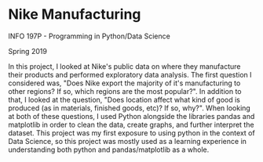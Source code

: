 # Nike Manufacturing

INFO 197P - Programming in Python/Data Science

Spring 2019

In this project, I looked at Nike's public data on where they manufacture their products 
and performed exploratory data analysis. The first question I considered was, 
"Does Nike export the majority of it's manufacturing to other regions? If so, 
which regions are the most popular?". In addition to that, I looked at the question, "Does 
location affect what kind of good is produced (as in materials, finished goods, etc)? If so, why?". 
When looking at both of these questions, I used Python alongside the libraries pandas and 
matplotlib in order to clean the data, create graphs, and further interpret the dataset. 
This project was my first exposure to using python in the context of Data Science, 
so this project was mostly used as a learning experience in understanding both python and 
pandas/matplotlib as a whole.
